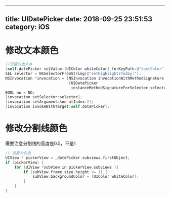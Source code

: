 
---
title: UIDatePicker
date: 2018-09-25 23:51:53
category: iOS
---

    
# 修改文本颜色

```objective-c
//设置白色文本
[self.datePicker setValue:[UIColor whiteColor] forKeyPath:@"textColor"];
SEL selector = NSSelectorFromString(@"setHighlightsToday:");
NSInvocation *invocation = [NSInvocation invocationWithMethodSignature :
                            [UIDatePicker
                             instanceMethodSignatureForSelector:selector]];
BOOL no = NO;
[invocation setSelector:selector];
[invocation setArgument:&no atIndex:2];
[invocation invokeWithTarget:self.datePicker];

```
# 修改分割线颜色
需要注意分割线的高度是0.5，不是1

```objective-c
// 设置为白色
UIView * pickerView = _datePicker.subviews.firstObject;
if (pickerView) {
    for (UIView *subView in pickerView.subviews ){
        if (subView.frame.size.height <= 1) {
            subView.backgroundColor = [UIColor whiteColor];
        }
    }
}
```
